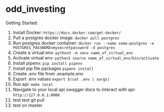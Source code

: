 # odd_investing
Getting Started:
1. Install Docker: `https://docs.docker.com/get-docker/` 
2. Pull a postgres docker image: `docker pull postgres`
3. Run postgres docker container: `docker run --name some-postgres -e POSTGRES_PASSWORD=mysecretpassword -d postgres`
4. Create a virtual env: `python3 -m venv name_of_virtual_env`
5. Activate virtual env: `python3 source name_of_virtual_env/bin/activate`
6. Install pipenv: `pip install pipenv`
7. Install pip file packages `pipenv install`
8. Create .env file from .example.env
9. Export .env values `export $(cat .env | xargs)`
10. Run api: `make local`
11. Navigate to your local api swagger docs to interact with api: `http://127.0.0.1:8000`
12. test test git pull
13. test on master 